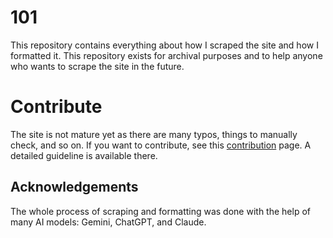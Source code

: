 # 101

This repository contains everything about how I scraped the site and how I formatted it. This repository exists for archival purposes and to help anyone who wants to scrape the site in the future.

# Contribute

The site is not mature yet as there are many typos, things to manually check, and so on. If you want to contribute, see this [contribution](https://laws.sayed.app/contribute) page. A detailed guideline is available there.

## Acknowledgements

The whole process of scraping and formatting was done with the help of many AI models: Gemini, ChatGPT, and Claude.
